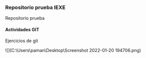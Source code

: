 ### Repositorio prueba IEXE

Repositorio prueba

#### Actividades GIT

Ejercicios de git

![](C:\Users\paman\Desktop\Screenshot 2022-01-20 194706.png)
